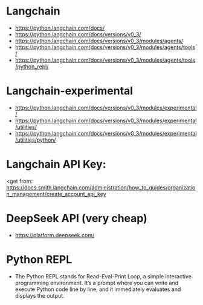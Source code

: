 # Langchain
- https://python.langchain.com/docs/
- https://python.langchain.com/docs/versions/v0_3/
- https://python.langchain.com/docs/versions/v0_3/modules/agents/
- https://python.langchain.com/docs/versions/v0_3/modules/agents/tools/
- https://python.langchain.com/docs/versions/v0_3/modules/agents/tools/python_repl/

# Langchain-experimental
- https://python.langchain.com/docs/versions/v0_3/modules/experimental/
- https://python.langchain.com/docs/versions/v0_3/modules/experimental/utilities/
- https://python.langchain.com/docs/versions/v0_3/modules/experimental/utilities/python/

# Langchain API Key:
<get from: https://docs.smith.langchain.com/administration/how_to_guides/organization_management/create_account_api_key


# DeepSeek API (very cheap)
- https://platform.deepseek.com/

# Python REPL
- The Python REPL stands for Read-Eval-Print Loop, a simple interactive programming environment. It’s a prompt where you can write and execute Python code line by line, and it immediately evaluates and displays the output.
